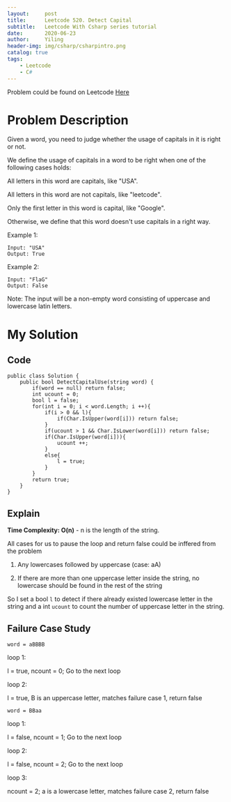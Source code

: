 ```yaml
---
layout:     post
title:      Leetcode 520. Detect Capital
subtitle:   Leetcode With Csharp series tutorial
date:       2020-06-23
author:     Yiling
header-img: img/csharp/csharpintro.png
catalog: true
tags:
    - Leetcode
    - C#
---
```


Problem could be found on Leetcode [Here](https://leetcode.com/problems/detect-capital/)

# Problem Description

Given a word, you need to judge whether the usage of capitals in it is right or not.

We define the usage of capitals in a word to be right when one of the following cases holds:

All letters in this word are capitals, like "USA".

All letters in this word are not capitals, like "leetcode".

Only the first letter in this word is capital, like "Google".

Otherwise, we define that this word doesn't use capitals in a right way.
 

Example 1:
```
Input: "USA"
Output: True
```

Example 2:
```
Input: "FlaG"
Output: False
```

Note: The input will be a non-empty word consisting of uppercase and lowercase latin letters.

# My Solution

## Code

```
public class Solution {
    public bool DetectCapitalUse(string word) {
        if(word == null) return false;
        int ucount = 0;
        bool l = false;
        for(int i = 0; i < word.Length; i ++){
            if(i > 0 && l){
                if(Char.IsUpper(word[i])) return false;
            }
            if(ucount > 1 && Char.IsLower(word[i])) return false;
            if(Char.IsUpper(word[i])){
                ucount ++;
            }
            else{
                l = true;
            }
        }
        return true;
    }
}
```

## Explain

**Time Complexity: O(n)** - n is the length of the string.

All cases for us to pause the loop and return false could be inffered from the problem

1. Any lowercases followed by uppercase (case: aA)

2. If there are more than one uppercase letter inside the string, no lowercase should be found in the rest of the string


So I set a bool ```l``` to detect if there already existed lowercase letter in the string and a int ```ucount``` to count the number of uppercase letter in the string.


## Failure Case Study

```word = aBBBB```

loop 1:

l = true, ncount = 0; Go to the next loop

loop 2:

l = true, B is an uppercase letter, matches failure case 1, return false

```word = BBaa```

loop 1:

l = false, ncount = 1; Go to the next loop

loop 2:

l = false, ncount = 2; Go to the next loop

loop 3:

ncount = 2; a is a lowercase letter, matches failure case 2, return false